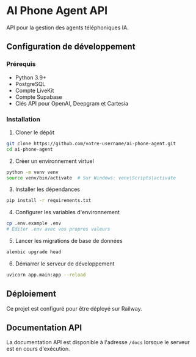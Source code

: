 # AI Phone Agent API

API pour la gestion des agents téléphoniques IA.

## Configuration de développement

### Prérequis

- Python 3.9+
- PostgreSQL
- Compte LiveKit
- Compte Supabase
- Clés API pour OpenAI, Deepgram et Cartesia

### Installation

1. Cloner le dépôt
```bash
git clone https://github.com/votre-username/ai-phone-agent.git
cd ai-phone-agent
```

2. Créer un environnement virtuel
```bash
python -m venv venv
source venv/bin/activate  # Sur Windows: venv\Scripts\activate
```

3. Installer les dépendances
```bash
pip install -r requirements.txt
```

4. Configurer les variables d'environnement
```bash
cp .env.example .env
# Éditer .env avec vos propres valeurs
```

5. Lancer les migrations de base de données
```bash
alembic upgrade head
```

6. Démarrer le serveur de développement
```bash
uvicorn app.main:app --reload
```

## Déploiement

Ce projet est configuré pour être déployé sur Railway.

## Documentation API

La documentation API est disponible à l'adresse `/docs` lorsque le serveur est en cours d'exécution.
